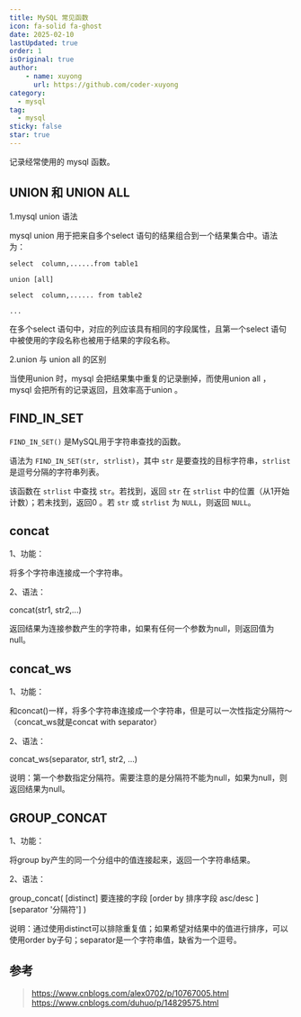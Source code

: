 ```yaml
---
title: MySQL 常见函数
icon: fa-solid fa-ghost
date: 2025-02-10
lastUpdated: true
order: 1
isOriginal: true
author: 
    - name: xuyong
      url: https://github.com/coder-xuyong
category:
  - mysql
tag:
  - mysql
sticky: false
star: true
---
```

记录经常使用的 mysql 函数。
<!-- more -->
## UNION 和 UNION ALL
1.mysql   union  语法

mysql   union 用于把来自多个select  语句的结果组合到一个结果集合中。语法为：
```shell
select  column,......from table1

union [all]

select  column,...... from table2

...
```
在多个select  语句中，对应的列应该具有相同的字段属性，且第一个select 语句中被使用的字段名称也被用于结果的字段名称。

2.union  与 union all 的区别

当使用union  时，mysql 会把结果集中重复的记录删掉，而使用union  all ，mysql 会把所有的记录返回，且效率高于union 。



## FIND_IN_SET

`FIND_IN_SET()` 是MySQL用于字符串查找的函数。

语法为 `FIND_IN_SET(str, strlist)`，其中 `str` 是要查找的目标字符串，`strlist` 是逗号分隔的字符串列表。

该函数在 `strlist` 中查找 `str`。若找到，返回 `str` 在 `strlist` 中的位置（从1开始计数）；若未找到，返回0 。若 `str` 或 `strlist` 为 `NULL`，则返回 `NULL`。


## concat

1、功能：

将多个字符串连接成一个字符串。

2、语法：

concat(str1, str2,...)

返回结果为连接参数产生的字符串，如果有任何一个参数为null，则返回值为null。

## concat_ws
1、功能：

和concat()一样，将多个字符串连接成一个字符串，但是可以一次性指定分隔符～（concat_ws就是concat with separator）

2、语法：

concat_ws(separator, str1, str2, ...)

说明：第一个参数指定分隔符。需要注意的是分隔符不能为null，如果为null，则返回结果为null。

## GROUP_CONCAT
1、功能：

将group by产生的同一个分组中的值连接起来，返回一个字符串结果。

2、语法：

group_concat( [distinct] 要连接的字段 [order by 排序字段 asc/desc ] [separator '分隔符'] )

说明：通过使用distinct可以排除重复值；如果希望对结果中的值进行排序，可以使用order by子句；separator是一个字符串值，缺省为一个逗号。



## 参考
> https://www.cnblogs.com/alex0702/p/10767005.html
> https://www.cnblogs.com/duhuo/p/14829575.html